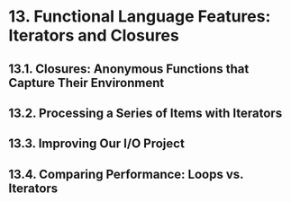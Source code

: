 # 13. Functional Language Features: Iterators and Closures

## 13.1. Closures: Anonymous Functions that Capture Their Environment

## 13.2. Processing a Series of Items with Iterators

## 13.3. Improving Our I/O Project

## 13.4. Comparing Performance: Loops vs. Iterators
